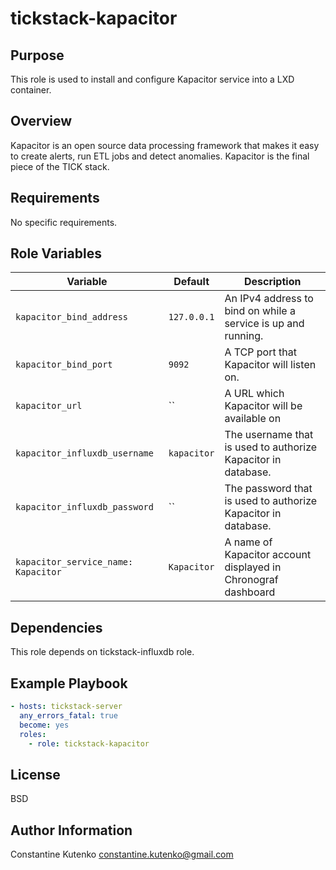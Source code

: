 # tickstack-kapacitor

## Purpose

This role is used to install and configure Kapacitor service into a LXD container.

## Overview

Kapacitor is an open source data processing framework that makes it easy to create alerts, run ETL jobs and detect anomalies. Kapacitor is the final piece of the TICK stack.

## Requirements

No specific requirements.

## Role Variables

| Variable | Default | Description |
|----------|---------|-------------|
|`kapacitor_bind_address`|`127.0.0.1`| An IPv4 address to bind on while a service is up and running. |
|`kapacitor_bind_port`|`9092`| A TCP port that Kapacitor will listen on. |
|`kapacitor_url`|``| A URL which Kapacitor will be available on |
|`kapacitor_influxdb_username`|`kapacitor`| The username that is used to authorize Kapacitor in database. |
|`kapacitor_influxdb_password`|``| The password that is used to authorize Kapacitor in database. |
|`kapacitor_service_name: Kapacitor`|`Kapacitor`| A name of Kapacitor account displayed in Chronograf dashboard |

## Dependencies

This role depends on tickstack-influxdb role.

## Example Playbook

````yaml
- hosts: tickstack-server
  any_errors_fatal: true
  become: yes
  roles:
    - role: tickstack-kapacitor
````

## License

BSD

## Author Information

Constantine Kutenko <constantine.kutenko@gmail.com>
